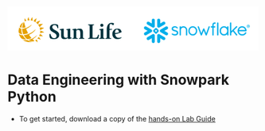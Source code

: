 ![sunlife-snowflake](https://raw.githubusercontent.com/sfc-gh-mwies/sunlife-hol/main/img/sunlife-snowflake.png)
# Data Engineering with Snowpark Python
* To get started, download a copy of the [hands-on Lab Guide](https://github.com/sfc-gh-mwies/sunlife-hol/blob/main/Day1/data-engineering-snowpark/HOL%20Guide%20-%20Data%20Engineering%20Pipelines%20with%20Snowpark%20Python.pdf)
